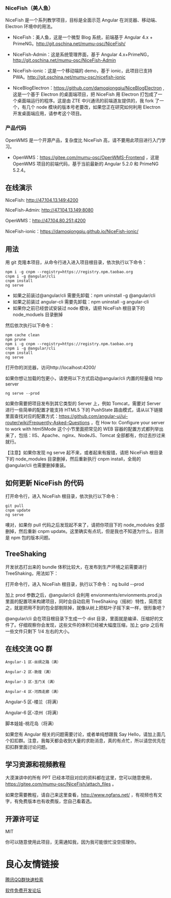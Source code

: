  

### NiceFish（美人鱼）

NiceFish 是一个系列教学项目，目标是全面示范 Angular 在浏览器、移动端、Electron 环境中的用法。

* NiceFish：美人鱼，这是一个微型 Blog 系统，前端基于 Angular 4.x + PrimeNG。http://git.oschina.net/mumu-osc/NiceFish/

* NiceFish-Admin：这是系统管理界面，基于 Angular 4.x+PrimeNG，http://git.oschina.net/mumu-osc/NiceFish-Admin

* NiceFish-ionic：这是一个移动端的 demo，基于 ionic，此项目已支持 PWA。http://git.oschina.net/mumu-osc/nicefish-ionic

* NiceBlogElectron：https://github.com/damoqiongqiu/NiceBlogElectron ,这是一个基于 Electron 的桌面端项目，把 NiceFish 用 Electron 打包成了一个桌面端运行的程序。这是由 ZTE 中兴通讯的前端道友提供的，我 fork 了一个，有几个 node 模块的版本号老要改，如果您正在研究如何利用 Electron 开发桌面端应用，请参考这个项目。

### 产品代码

OpenWMS 是一个开源产品，复杂度比 NiceFish 高，请不要用此项目进行入门学习。

* OpenWMS：https://gitee.com/mumu-osc/OpenWMS-Frontend ，这是 OpenWMS 项目的前端代码，基于当前最新的 Angular 5.2.0 和 PrimeNG 5.2.4。

## 在线演示

NiceFish: http://47.104.13.149:4200

NiceFish-Admin: http://47.104.13.149:8080

OpenWMS：http://47.104.80.251:4200

NiceFish-ionic：https://damoqiongqiu.github.io/NiceFish-ionic/

## 用法

用 git 克隆本项目，从命令行进入进入项目根目录，依次执行以下命令：

    npm i -g cnpm --registry=https://registry.npm.taobao.org
    cnpm i -g @angular/cli
    cnpm install
    ng serve

* 如果之前装过@angular/cli 需要先卸载：npm uninstall -g @angular/cli
* 如果之前装过 angular-cli 需要先卸载：npm uninstall -g angular-cli
* 如果你之前已经尝试安装过 node 模块，请把 NiceFish 根目录下的 node_moduels 目录删掉

然后依次执行以下命令：

    npm cache clean
    npm prune
    npm i -g cnpm --registry=https://registry.npm.taobao.org
    cnpm i -g @angular/cli
    cnpm install
    ng serve

打开你的浏览器，访问http://localhost:4200/

如果你想让加载的包更小，请使用以下方式启动@angular/cli 内置的轻量级 http server

    ng serve --prod

如果你需要把项目发布到其它类型的 Server 上，例如 Tomcat，需要对 Server 进行一些简单的配置才能支持 HTML5 下的 PushState 路由模式，请从以下链接里面查找对应的配置方式：https://github.com/angular-ui/ui-router/wiki/Frequently-Asked-Questions ，在
How to: Configure your server to work with html5Mode 这个小节里面把常见的 WEB 容器的配置方式都列举出来了，包括：IIS、Apache、nginx、NodeJS、Tomcat 全部都有，你过去抄过来就行。

【注意】如果你发现 ng serve 起不来，或者起来有报错，请把 NiceFish 根目录下的 node_modules 目录删掉，然后重新执行 cnpm install，全局的@angular/cli 也需要删掉重装。

## 如何更新 NiceFish 的代码

打开命令行，进入 NiceFish 根目录，依次执行以下命令：

    git pull
    cnpm update
    ng serve

噢对，如果你 pull 代码之后发现起不来了，请把你项目下的 node_modules 全部删掉，然后重新 cnpm update。这里确实有点坑，但是我也不知道为什么，目测是 npm 包的版本问题。

## TreeShaking

开发状态打出来的 bundle 体积比较大，在发布到生产环境之前需要进行 TreeShaking，用法如下：

打开命令行，进入 NiceFish 根目录，执行以下命令：
ng build --prod

加上 prod 参数之后，@angular/cli 会利用 envionments/envionments.prod.js 里面的配置项来构建项目，同时会自动启用 TreeShaking（摇树）特性，简而言之，就是把用不到的包全部剔除掉，就像从树上把枯叶子摇下来一样，很形象吧？

@angular/cli 会在项目根目录下生成一个 dist 目录，里面就是编译、压缩好的文件了。仔细观察你会发现，这些文件的体积已经被大幅度压缩，加上 gzip 之后有一些文件只剩下 1/4 左右的大小。

## 在线交流 QQ 群

    Angular-1 区-丝绸之路（满） 

    Angular-2 区-敦煌（满） 

    Angular-3 区-玉门关（满） 

    Angular-4 区-河西走廊（满） 

   
Angular-5 区-楼兰（将满）
 

   
Angular-6 区-凉州（将满）
 

   脚本娃娃-桃花岛（将满） 

如果您有 Angular 相关的问题需要讨论，或者单纯想跟我 Say Hello，请加上面几个扣扣群。注意，我每天都会收到大量的求助消息，真的有点忙，所以请您优先在扣扣群里面讨论问题。

## 学习资源和视频教程

大漠演讲中的所有 PPT 已经本项目对应的资料都在这里，您可以随意使用，https://gitee.com/mumu-osc/NiceFish/attach_files 。

如果您需要教程，请自己来这里查看，http://www.ngfans.net/ ，有视频也有文字，有免费版本也有收费版，您自己看着选。

## 开源许可证

MIT

你可以随意使用此项目，无需通知我，因为我可能很忙没空搭理你。


 # 良心友情链接

[腾讯QQ群快速检索](http://u.720life.cn/s/8cf73f7c)

[软件免费开发论坛](http://u.720life.cn/s/bbb01dc0)